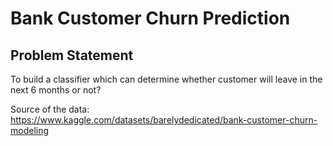 # Bank Customer Churn Prediction

## Problem Statement 
To build a classifier which can determine whether customer will leave in the next 6 months or not?

Source of the data: https://www.kaggle.com/datasets/barelydedicated/bank-customer-churn-modeling
